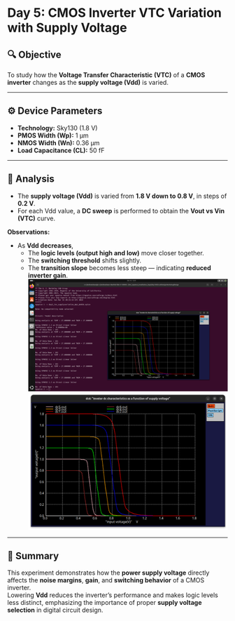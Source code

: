 # Day 5: CMOS Inverter VTC Variation with Supply Voltage

## 🔍 Objective
To study how the **Voltage Transfer Characteristic (VTC)** of a **CMOS inverter** changes as the **supply voltage (Vdd)** is varied.

---

## ⚙️ Device Parameters
- **Technology:** Sky130 (1.8 V)
- **PMOS Width (Wp):** 1 µm  
- **NMOS Width (Wn):** 0.36 µm  
- **Load Capacitance (CL):** 50 fF  

---

## 🧪 Analysis
- The **supply voltage (Vdd)** is varied from **1.8 V down to 0.8 V**, in steps of **0.2 V**.  
- For each Vdd value, a **DC sweep** is performed to obtain the **Vout vs Vin (VTC)** curve.  

**Observations:**
- As **Vdd decreases**,  
  - The **logic levels (output high and low)** move closer together.  
  - The **switching threshold** shifts slightly.  
  - The **transition slope** becomes less steep — indicating **reduced inverter gain**.  
![im13](im13.png)
![im14](im14.png)
---

## 🧠 Summary
This experiment demonstrates how the **power supply voltage** directly affects the **noise margins**, **gain**, and **switching behavior** of a CMOS inverter.  
Lowering **Vdd** reduces the inverter’s performance and makes logic levels less distinct, emphasizing the importance of proper **supply voltage selection** in digital circuit design.

